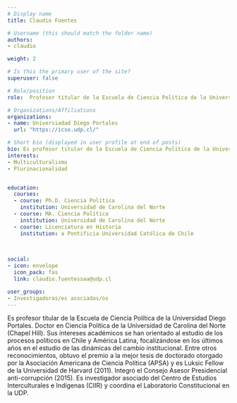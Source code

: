 ```yaml
---
# Display name
title: Claudio Fuentes

# Username (this should match the folder name)
authors:
- claudio

weight: 2 

# Is this the primary user of the site?
superuser: false

# Role/position
role:  Profesor titular de la Escuela de Ciencia Política de la Universidad Diego Portales

# Organizations/Affiliations
organizations:
- name: Universiadad Diego Portales
  url: "https://icso.udp.cl/"

# Short bio (displayed in user profile at end of posts)
bio: Es profesor titular de la Escuela de Ciencia Política de la Universidad Diego Portales. Doctor en Ciencia Política de la Universidad de Carolina del Norte (Chapel Hill). Sus intereses académicos se han orientado al estudio de los procesos políticos en Chile y América Latina, focalizándose en los últimos años en el estudio de las dinámicas del cambio institucional. Entre otros reconocimientos, obtuvo el premio a la mejor tesis de doctorado otorgado por la Asociación Americana de Ciencia Política (APSA) y es Luksic Fellow de la Universidad de Harvard (2011). Integró el Consejo Asesor Presidencial anti-corrupción (2015). Es investigador asociado del Centro de Estudios Interculturales e Indígenas (CIIR) y coordina el Laboratorio Constitucional en la UDP.
interests:
- Multiculturalismo
- Plurinacionalidad


education:
  courses:
  - course: Ph.D. Ciencia Política
    institution: Universidad de Carolina del Norte
  - course: MA. Ciencia Política
    institution: Universidad de Carolina del Norte
  - course: Licenciatura en Historia
    institution: a Pontificia Universidad Católica de Chile   
    
    

social:
- icon: envelope
  icon_pack: fas
  link: claudio.fuentessaa@udp.cl

user_groups:
- Investigadoras/es asociadas/os
---
```

 Es profesor titular de la Escuela de Ciencia Política de la Universidad Diego Portales. Doctor en Ciencia Política de la Universidad de Carolina del Norte (Chapel Hill). Sus intereses académicos se han orientado al estudio de los procesos políticos en Chile y América Latina, focalizándose en los últimos años en el estudio de las dinámicas del cambio institucional. Entre otros reconocimientos, obtuvo el premio a la mejor tesis de doctorado otorgado por la Asociación Americana de Ciencia Política (APSA) y es Luksic Fellow de la Universidad de Harvard (2011). Integró el Consejo Asesor Presidencial anti-corrupción (2015). Es investigador asociado del Centro de Estudios Interculturales e Indígenas (CIIR) y coordina el Laboratorio Constitucional en la UDP.

